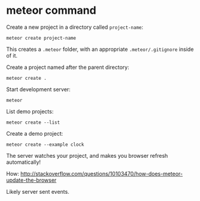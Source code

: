 # meteor command

Create a new project in a directory called `project-name`:

    meteor create project-name

This creates a `.meteor` folder, with an appropriate `.meteor/.gitignore` inside of it.

Create a project named after the parent directory:

    meteor create .

Start development server:

    meteor

List demo projects:

    meteor create --list

Create a demo project:

    meteor create --example clock

The server watches your project, and makes you browser refresh automatically!

How: <http://stackoverflow.com/questions/10103470/how-does-meteor-update-the-browser>

Likely server sent events.
